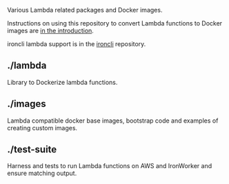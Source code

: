 Various Lambda related packages and Docker images.

Instructions on using this repository to convert Lambda functions to Docker
images are [in the introduction](https://github.com/iron-io/lambda/blob/master/docs/introduction.md).

ironcli lambda support is in the [ironcli][ironcli] repository.

[ironcli]: https://github.com/iron-io/ironcli

## ./lambda

Library to Dockerize lambda functions.

## ./images

Lambda compatible docker base images, bootstrap code and examples of creating custom images.
## ./test-suite

Harness and tests to run Lambda functions on AWS and IronWorker and ensure matching output.

